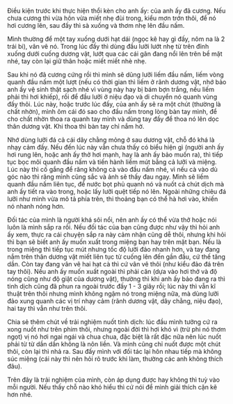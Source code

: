 Điều kiện trước khi thực hiện thổi kèn cho anh ấy: của anh ấy đã cương. Nếu chưa cương thì vừa hôn vừa miết nhẹ đùi trong, kiểu mơn trớn thôi, để nó hơi cương lên, sau đấy thì sà xuống và thơm nhẹ lên đầu nấm.

Mình thường để một tay xuống dưới hạt dái (ngọc kê hay gì đấy, nôm na là 2 trái bi), vân vê nó. Trong lúc đấy thì dùng đầu lưỡi lướt nhẹ từ trên đỉnh xuống dưới cuống dương vật, lướt qua các cái gân đang nổi lên trên bề mặt nhé, tay còn lại giữ thân hoặc miết miết nhè nhẹ.

Sau khi nó đã cương cứng rồi thì mình sẽ dũng lưỡi liếm đầu nấm, liếm vòng quanh đầu nấm một lượt (nếu có thời gian thì liếm ở rãnh dương vật, nhớ bảo anh ấy vệ sinh thật sạch nhé vì vùng này hay bị bám bợn trắng, nếu liếm phải thì hơi khiếp), rồi để đầu lưỡi ở niệu đạo và di chuyển nó quanh vùng đấy thôi. Lúc này, hoặc trước lúc đấy, của anh ấy sẽ ra một chút (thường là chất nhờn), mình ôm cái đó sao cho đầu nấm trong lòng bàn tay mình, để cho chất nhờn thoa ra quanh tay mình và dùng tay đấy để thoa nó lên dọc thân dương vật. Khi thoa thì bàn tay chỉ nắm hờ.

Nhớ dùng lưỡi đá cả cái dây chằng mỏng ở sau dương vật, chỗ đó khá là nhạy cảm đấy. Nếu đến lúc này vẫn chưa thấy có biểu hiện gì (người anh ấy hơi rung lên, hoặc anh ấy thở hơi mạnh, hay là anh ấy bảo muốn ra), thì tiếp tục bọc môi quanh đầu nấm và tiến hành liếm mút bằng cả lưỡi và miệng. Lúc này thì cố gắng để răng không cà vào đầu nấm nhé, vì nếu cà vào dù góc nào thì răng mình cũng sắc và ảnh sẽ thấy đau ngay. Mình sẽ liếm quanh đầu nấm liên tục, để nước bọt phủ quanh nó và nuốt cả chút dịch mà anh ấy tiết ra vào trong, hoặc lấy lưỡi quệt tiếp nó lên. Ngoài những chiêu đá lưỡi như mình vừa mô tả phía trên, thi thoảng bạn có thể hà hơi vào, khiến nó nhanh nóng hơn.

Đối tác của mình là người khá sôi nổi, nên anh ấy có thể vừa thở hoặc nói luôn là mình sắp ra rồi. Nếu đối tác của bạn cũng được như vậy thì hỏi anh ấy xem, thực ra cái chuyện sắp ra này cảm nhận cũng dễ thôi, nhưng khi hỏi thì bạn sẽ biết anh ấy muốn xuất trong miệng bạn hay trên mặt bạn. Nếu là trong miệng thì tiếp tục mút nhưng tốc độ lưỡi đảo nhanh hơn, và tay đang nắm trên thân dương vật miết liên tục từ cuống lên đến gần đầu, cứ thế tăng dần. Còn tay đang vân vê hai hạt cà thì cứ vân vê thôi (như kiểu đảo đá trên tay thôi). Nếu anh ấy muốn xuất ngoài thì phải căn (dựa vào hơi thở và độ nóng cũng như độ giật của dương vật), thường thì khi anh ấy bảo đang ra thì tinh dịch cũng đã phun ra ngoài trước đấy 1 - 3 giây rồi; lúc này thì vẫn kĩ thuật trên thôi nhưng mình không ngậm nó trong miệng nữa, mà dùng lưỡi đảo xung quanh các vị trí nhạy cảm (rãnh dương vật, dây chằng, niệu đạo), hai tay thì vẫn như trên thôi.

Chia sẻ thêm chút về trải nghiệm nuốt tinh dịch: lúc đầu mình tưởng cứ ra xong nuốt như trên phim thôi, nhưng ngoài đời thì hơi khó vì (trừ phi nó thơm ngọt) vị nó hơi ngai ngái và chua chua, đặc biệt là rất đặc nữa nên lúc nuốt phải từ từ dần dần không là nôn liền. Và mình cũng chỉ nuốt được một chút thôi, còn lại thì nhả ra. Sau đấy mình với đối tác lại hôn nhau tiếp mà không súc miệng (cái này thì nên hỏi rõ trước khi làm, thường các anh không thích đâu).

Trên đây là trải nghiệm của mình, còn áp dụng được hay không thì tuỳ vào mỗi người. Nếu thấy chỗ nào khó hiểu thì cứ nói để mình giải thích cặn kẽ hơn nhé.